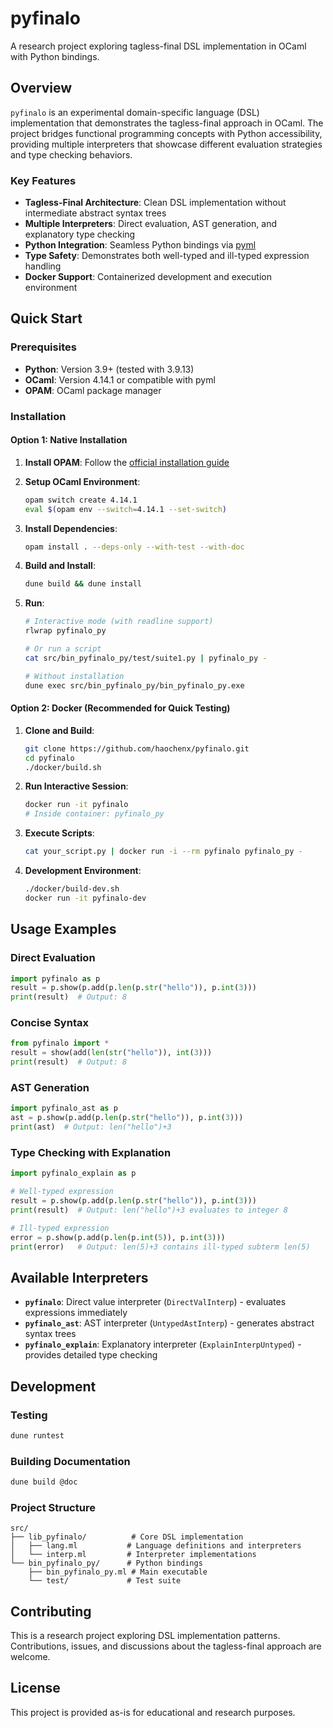 # pyfinalo

A research project exploring tagless-final DSL implementation in OCaml with Python bindings.

## Overview

`pyfinalo` is an experimental domain-specific language (DSL) implementation that demonstrates the tagless-final approach in OCaml. The project bridges functional programming concepts with Python accessibility, providing multiple interpreters that showcase different evaluation strategies and type checking behaviors.

### Key Features

- **Tagless-Final Architecture**: Clean DSL implementation without intermediate abstract syntax trees
- **Multiple Interpreters**: Direct evaluation, AST generation, and explanatory type checking
- **Python Integration**: Seamless Python bindings via [pyml](https://github.com/ocamllibs/pyml)
- **Type Safety**: Demonstrates both well-typed and ill-typed expression handling
- **Docker Support**: Containerized development and execution environment

## Quick Start

### Prerequisites

- **Python**: Version 3.9+ (tested with 3.9.13)
- **OCaml**: Version 4.14.1 or compatible with pyml
- **OPAM**: OCaml package manager

### Installation

#### Option 1: Native Installation

1. **Install OPAM**: Follow the [official installation guide](https://opam.ocaml.org/doc/2.0/Install.html)

2. **Setup OCaml Environment**:
   ```bash
   opam switch create 4.14.1
   eval $(opam env --switch=4.14.1 --set-switch)
   ```

3. **Install Dependencies**:
   ```bash
   opam install . --deps-only --with-test --with-doc
   ```

4. **Build and Install**:
   ```bash
   dune build && dune install
   ```

5. **Run**:
   ```bash
   # Interactive mode (with readline support)
   rlwrap pyfinalo_py
   
   # Or run a script
   cat src/bin_pyfinalo_py/test/suite1.py | pyfinalo_py -
   
   # Without installation
   dune exec src/bin_pyfinalo_py/bin_pyfinalo_py.exe
   ```

#### Option 2: Docker (Recommended for Quick Testing)

1. **Clone and Build**:
   ```bash
   git clone https://github.com/haochenx/pyfinalo.git
   cd pyfinalo
   ./docker/build.sh
   ```

2. **Run Interactive Session**:
   ```bash
   docker run -it pyfinalo
   # Inside container: pyfinalo_py
   ```

3. **Execute Scripts**:
   ```bash
   cat your_script.py | docker run -i --rm pyfinalo pyfinalo_py -
   ```

4. **Development Environment**:
   ```bash
   ./docker/build-dev.sh
   docker run -it pyfinalo-dev
   ```

## Usage Examples

### Direct Evaluation
```python
import pyfinalo as p
result = p.show(p.add(p.len(p.str("hello")), p.int(3)))
print(result)  # Output: 8
```

### Concise Syntax
```python
from pyfinalo import *
result = show(add(len(str("hello")), int(3)))
print(result)  # Output: 8
```

### AST Generation
```python
import pyfinalo_ast as p
ast = p.show(p.add(p.len(p.str("hello")), p.int(3)))
print(ast)  # Output: len("hello")+3
```

### Type Checking with Explanation
```python
import pyfinalo_explain as p

# Well-typed expression
result = p.show(p.add(p.len(p.str("hello")), p.int(3)))
print(result)  # Output: len("hello")+3 evaluates to integer 8

# Ill-typed expression
error = p.show(p.add(p.len(p.int(5)), p.int(3)))
print(error)   # Output: len(5)+3 contains ill-typed subterm len(5)
```

## Available Interpreters

- **`pyfinalo`**: Direct value interpreter (`DirectValInterp`) - evaluates expressions immediately
- **`pyfinalo_ast`**: AST interpreter (`UntypedAstInterp`) - generates abstract syntax trees
- **`pyfinalo_explain`**: Explanatory interpreter (`ExplainInterpUntyped`) - provides detailed type checking

## Development

### Testing
```bash
dune runtest
```

### Building Documentation
```bash
dune build @doc
```

### Project Structure
```
src/
├── lib_pyfinalo/          # Core DSL implementation
│   ├── lang.ml           # Language definitions and interpreters
│   └── interp.ml         # Interpreter implementations
└── bin_pyfinalo_py/      # Python bindings
    ├── bin_pyfinalo_py.ml # Main executable
    └── test/             # Test suite
```

## Contributing

This is a research project exploring DSL implementation patterns. Contributions, issues, and discussions about the tagless-final approach are welcome.

## License

This project is provided as-is for educational and research purposes.
